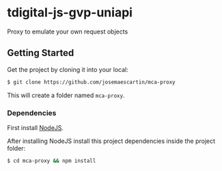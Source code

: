 # tdigital-js-gvp-uniapi

Proxy to emulate your own request objects

## Getting Started

Get the project by cloning it into your local:

```bash
$ git clone https://github.com/josemaescartin/mca-proxy
```

This will create a folder named `mca-proxy`.

### Dependencies

First install [NodeJS](http://www.nodejs.org).

After installing NodeJS install this project dependencies inside the project folder:

```bash
$ cd mca-proxy && npm install
```


